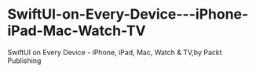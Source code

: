 # SwiftUI-on-Every-Device---iPhone-iPad-Mac-Watch-TV
SwiftUI on Every Device - iPhone, iPad, Mac, Watch &amp; TV,by Packt Publishing
